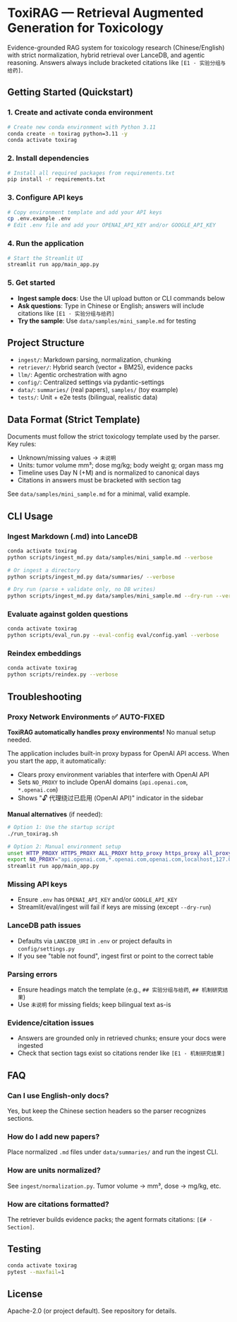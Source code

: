 # ToxiRAG — Retrieval Augmented Generation for Toxicology

Evidence-grounded RAG system for toxicology research (Chinese/English) with strict normalization, hybrid retrieval over LanceDB, and agentic reasoning. Answers always include bracketed citations like `[E1 · 实验分组与给药]`.

## Getting Started (Quickstart)

### 1. Create and activate conda environment
```bash
# Create new conda environment with Python 3.11
conda create -n toxirag python=3.11 -y
conda activate toxirag
```

### 2. Install dependencies
```bash
# Install all required packages from requirements.txt
pip install -r requirements.txt
```

### 3. Configure API keys
```bash
# Copy environment template and add your API keys
cp .env.example .env
# Edit .env file and add your OPENAI_API_KEY and/or GOOGLE_API_KEY
```

### 4. Run the application
```bash
# Start the Streamlit UI
streamlit run app/main_app.py
```

### 5. Get started
- **Ingest sample docs**: Use the UI upload button or CLI commands below
- **Ask questions**: Type in Chinese or English; answers will include citations like `[E1 · 实验分组与给药]`
- **Try the sample**: Use `data/samples/mini_sample.md` for testing

## Project Structure

- `ingest/`: Markdown parsing, normalization, chunking
- `retriever/`: Hybrid search (vector + BM25), evidence packs
- `llm/`: Agentic orchestration with agno
- `config/`: Centralized settings via pydantic-settings
- `data/`: `summaries/` (real papers), `samples/` (toy example)
- `tests/`: Unit + e2e tests (bilingual, realistic data)

## Data Format (Strict Template)

Documents must follow the strict toxicology template used by the parser. Key rules:

- Unknown/missing values → `未说明`
- Units: tumor volume mm³; dose mg/kg; body weight g; organ mass mg
- Timeline uses Day N (+M) and is normalized to canonical days
- Citations in answers must be bracketed with section tag

See `data/samples/mini_sample.md` for a minimal, valid example.

## CLI Usage

### Ingest Markdown (.md) into LanceDB

```bash
conda activate toxirag
python scripts/ingest_md.py data/samples/mini_sample.md --verbose

# Or ingest a directory
python scripts/ingest_md.py data/summaries/ --verbose

# Dry run (parse + validate only, no DB writes)
python scripts/ingest_md.py data/samples/mini_sample.md --dry-run --verbose
```

### Evaluate against golden questions

```bash
conda activate toxirag
python scripts/eval_run.py --eval-config eval/config.yaml --verbose
```

### Reindex embeddings

```bash
conda activate toxirag
python scripts/reindex.py --verbose
```

## Troubleshooting

### Proxy Network Environments ✅ AUTO-FIXED
**ToxiRAG automatically handles proxy environments!** No manual setup needed.

The application includes built-in proxy bypass for OpenAI API access. When you start the app, it automatically:
- Clears proxy environment variables that interfere with OpenAI API  
- Sets `NO_PROXY` to include OpenAI domains (`api.openai.com`, `*.openai.com`)
- Shows "🔓 代理绕过已启用 (OpenAI API)" indicator in the sidebar

**Manual alternatives** (if needed):
```bash
# Option 1: Use the startup script
./run_toxirag.sh

# Option 2: Manual environment setup
unset HTTP_PROXY HTTPS_PROXY ALL_PROXY http_proxy https_proxy all_proxy
export NO_PROXY="api.openai.com,*.openai.com,openai.com,localhost,127.0.0.1"
streamlit run app/main_app.py
```

### Missing API keys
- Ensure `.env` has `OPENAI_API_KEY` and/or `GOOGLE_API_KEY`
- Streamlit/eval/ingest will fail if keys are missing (except `--dry-run`)

### LanceDB path issues
- Defaults via `LANCEDB_URI` in `.env` or project defaults in `config/settings.py`
- If you see "table not found", ingest first or point to the correct table

### Parsing errors
- Ensure headings match the template (e.g., `## 实验分组与给药`, `## 机制研究结果`)
- Use `未说明` for missing fields; keep bilingual text as-is

### Evidence/citation issues
- Answers are grounded only in retrieved chunks; ensure your docs were ingested
- Check that section tags exist so citations render like `[E1 · 机制研究结果]`

## FAQ

### Can I use English-only docs?
Yes, but keep the Chinese section headers so the parser recognizes sections.

### How do I add new papers?
Place normalized `.md` files under `data/summaries/` and run the ingest CLI.

### How are units normalized?
See `ingest/normalization.py`. Tumor volume → mm³, dose → mg/kg, etc.

### How are citations formatted?
The retriever builds evidence packs; the agent formats citations: `[E# · Section]`.

## Testing

```bash
conda activate toxirag
pytest --maxfail=1
```

## License

Apache-2.0 (or project default). See repository for details.


